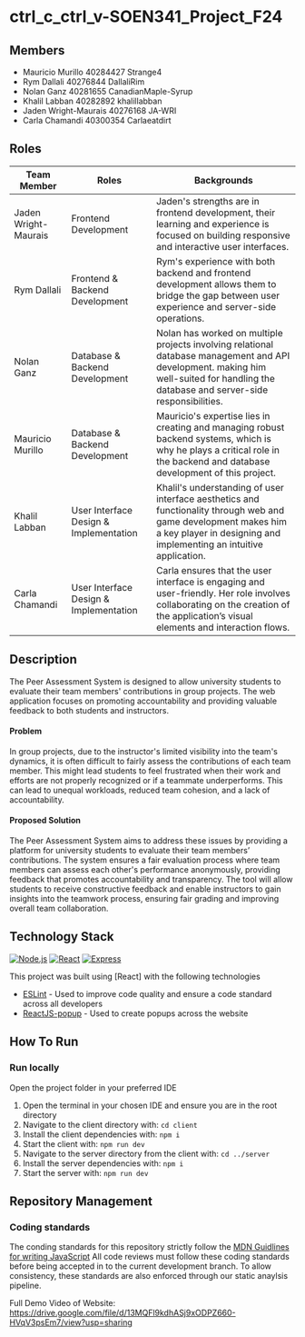 # ctrl_c_ctrl_v-SOEN341_Project_F24

## Members

- Mauricio Murillo 40284427 Strange4 
- Rym Dallali 40276844 DallaliRim
- Nolan Ganz 40281655 CanadianMaple-Syrup
- Khalil Labban 40282892 khalillabban
- Jaden Wright-Maurais 40276168 JA-WRI
- Carla Chamandi 40300354 Carlaeatdirt

## Roles

| Team Member          | Roles                          | Backgrounds |
|----------------------|--------------------------------|-------------|
| Jaden Wright-Maurais | Frontend Development           | Jaden's strengths are in frontend development, their learning and experience is focused on building responsive and interactive user interfaces.|
| Rym Dallali          | Frontend & Backend Development | Rym's experience with both backend and frontend  development allows them to bridge the gap between user experience and server-side operations.|
| Nolan Ganz           | Database & Backend Development | Nolan has worked on multiple projects involving relational database management and API development. making him well-suited for handling the database and server-side responsibilities.|
| Mauricio Murillo     | Database & Backend Development | Mauricio's expertise lies in creating and managing robust backend systems, which is why he plays a critical role in the backend and database development of this project.|
| Khalil Labban        | User Interface Design & Implementation | Khalil's understanding of user interface aesthetics and functionality  through web and game development makes him a key player in designing and implementing an intuitive application.|
| Carla Chamandi       | User Interface Design & Implementation | Carla ensures that the user interface is engaging and user-friendly. Her role involves collaborating on the creation of the application’s visual elements and interaction flows.|

## Description

The Peer Assessment System is designed to allow university students to evaluate their team members' contributions in group projects. The web application focuses on promoting accountability and providing valuable feedback to both students and instructors.

#### Problem

In group projects, due to the instructor's limited visibility into the team's dynamics, it is often difficult to fairly assess the contributions of each team member. This might lead students to feel frustrated when their work and efforts are not properly recognized or if a teammate underperforms. This can lead to unequal workloads, reduced team cohesion, and a lack of accountability.

#### Proposed Solution

The Peer Assessment System aims to address these issues by providing a platform for university students to evaluate their team members’ contributions. The system ensures a fair evaluation process where team members can assess each other's performance anonymously, providing feedback that promotes accountability and transparency. The tool will allow students to receive constructive feedback and enable instructors to gain insights into the teamwork process, ensuring fair grading and improving overall team collaboration.

## Technology Stack

[![Node.js](https://img.shields.io/badge/node.js-339933.svg?style=for-the-badge&logo=Node.js&logoColor=white)](https://nodejs.org/)
[![React](https://img.shields.io/badge/React-61DAFB.svg?style=for-the-badge&logo=React&logoColor=white)](https://reactjs.org/)
[![Express](https://img.shields.io/badge/express-white.svg?style=for-the-badge&logo=express&logoColor=black)](https://expressjs.com/)

This project was built using [React] with the following technologies

- [ESLint](https://eslint.org/) - Used to improve code quality and ensure a code standard across all developers
- [ReactJS-popup](https://react-popup.elazizi.com/) - Used to create popups across the website

## How To Run

### Run locally

Open the project folder in your preferred IDE

1. Open the terminal in your chosen IDE and ensure you are in the root directory
2. Navigate to the client directory with: `cd client`
3. Install the client dependencies with: `npm i`
4. Start the client with: `npm run dev`
5. Navigate to the server directory from the client with: `cd ../server`
6. Install the server dependencies with: `npm i`
7. Start the server with: `npm run dev`

## Repository Management

### Coding standards

 The conding standards for this repository strictly follow the [MDN Guidlines for writing JavaScript](https://developer.mozilla.org/en-US/docs/MDN/Writing_guidelines/Writing_style_guide/Code_style_guide/JavaScript)
 All code reviews must follow these coding standards before being accepted in to the current development branch.
 To allow consistency, these standards are also enforced through our static anaylsis pipeline.

 Full Demo Video of Website: https://drive.google.com/file/d/13MQFl9kdhASj9xODPZ660-HVqV3psEm7/view?usp=sharing
 
